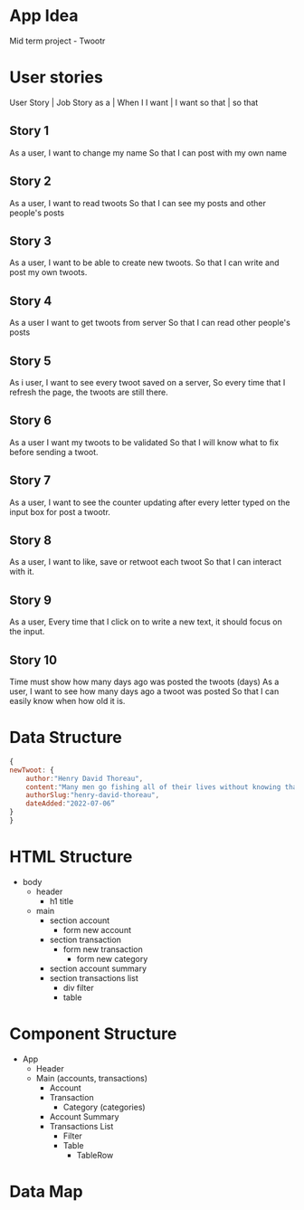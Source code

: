 # App Idea

Mid term project - Twootr

# User stories

User Story | Job Story
as a <role> | When I <action>
I want <goal> | I want <goal>
so that <gain> | so that <gain>

## Story 1

As a user,
I want to change my name
So that I can post with my own name

## Story 2

As a user,
I want to read twoots
So that I can see my posts and other people's posts


## Story 3

As a user,
I want to be able to create new twoots.
So that I can write and post my own twoots.

## Story 4

As a user
I want to get twoots from server
So that I can read other people's posts


## Story 5

As i user,
I want to see every twoot saved on a server,
So every time that I refresh the page, the twoots are still there.


## Story 6
As a user
I want my twoots to be validated
So that I will know what to fix before sending a twoot.


## Story 7
As a user,
I want to see the counter updating after every letter typed on the input box for post a twootr.


## Story 8
As a user,
I want to like, save or retwoot each twoot
So that I can interact with it.


## Story 9

As a user,
Every time that I click on to write a new text, it should focus on the input.


## Story 10
Time must show how many days ago was posted the twoots (days)
As a user,
I want to see how many days ago a twoot was posted
So that I can easily know when how old it is.



# Data Structure

```js
{
newTwoot: {
    author:"Henry David Thoreau",
    content:"Many men go fishing all of their lives without knowing that it is not fish they are after.",
    authorSlug:"henry-david-thoreau",
    dateAdded:"2022-07-06”
}
}
```

# HTML Structure

- body
  - header
    - h1 title
  - main
    - section account
      - form new account
    - section transaction
      - form new transaction
        - form new category
    - section account summary
    - section transactions list
      - div filter
      - table

# Component Structure

- App
  - Header
  - Main (accounts, transactions)
    - Account
    - Transaction
      - Category (categories)
    - Account Summary
    - Transactions List
      - Filter
      - Table
        - TableRow

# Data Map
